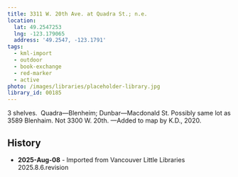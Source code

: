 ```yaml
---
title: 3311 W. 20th Ave. at Quadra St.; n.e.
location:
  lat: 49.2547253
  lng: -123.179065
  address: '49.2547, -123.1791'
tags:
  - kml-import
  - outdoor
  - book-exchange
  - red-marker
  - active
photo: /images/libraries/placeholder-library.jpg
library_id: 00185
---
```

3 shelves.  Quadra—Blenheim;
 Dunbar—Macdonald St.
Possibly same lot as 3589 Blenhaim.
Not 3300 W. 20th.
—Added to map by K.D., 2020.  

## History
- **2025-Aug-08** - Imported from Vancouver Little Libraries 2025.8.6.revision
